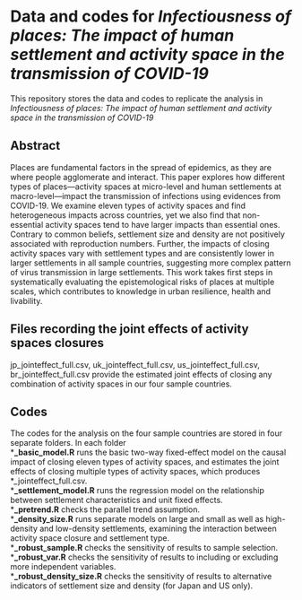 # Data and codes for *Infectiousness of places: The impact of human settlement and activity space in the transmission of COVID-19*
This repository stores the data and codes to replicate the analysis in *Infectiousness of places: The impact of human settlement and activity space in the transmission of COVID-19*
## Abstract
Places are fundamental factors in the spread of epidemics, as they are where people agglomerate and interact. This paper explores how different types of places—activity spaces at micro-level and human settlements at macro-level—impact the transmission of infections using evidences from COVID-19. We examine eleven types of activity spaces and find heterogeneous impacts across countries, yet we also find that non-essential activity spaces tend to have larger impacts than essential ones. Contrary to common beliefs, settlement size and density are not positively associated with reproduction numbers. Further, the impacts of closing activity spaces vary with settlement types and are consistently lower in larger settlements in all sample countries, suggesting more complex pattern of virus transmission in large settlements. This work takes first steps in systematically evaluating the epistemological risks of places at multiple scales, which contributes to knowledge in urban resilience, health and livability.
## Files recording the joint effects of activity spaces closures
jp_jointeffect_full.csv, uk_jointeffect_full.csv, us_jointeffect_full.csv, br_jointeffect_full.csv provide the estimated joint effects of closing any combination of activity spaces in our four sample countries.
## Codes
The codes for the analysis on the four sample countries are stored in four separate folders. In each folder\
***_basic_model.R** runs the basic two-way fixed-effect model on the causal impact of closing eleven types of activity spaces, and estimates the joint effects of closing multiple types of activity spaces, which produces *_jointeffect_full.csv.\
***_settlement_model.R** runs the regression model on the relationship between settlement characteristics and unit fixed effects.\
***_pretrend.R** checks the parallel trend assumption.\
***_density_size.R** runs separate models on large and small as well as high-density and low-density settlements, examining the interaction between activity space closure and settlement type.\
***_robust_sample.R** checks the sensitivity of results to sample selection.\
***_robust_var.R** checks the sensitivity of results to including or excluding more independent variables.\
***_robust_density_size.R** checks the sensitivity of results to alternative indicators of settlement size and density (for Japan and US only).
